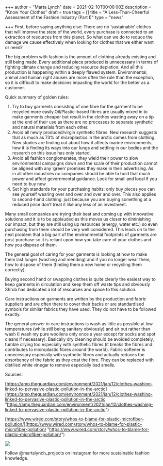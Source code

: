 +++
author = "Marta Lynch"
date = 2021-02-10T00:00:00Z
description = "Know Your Clothes"
draft = true
tags = []
title = "A Less-Than-Cheerful Assessment of the Fashion Industry (Part I)"
type = "news"

+++
First, before saying anything else: There are no ‘sustainable’ clothes that will improve the state of the world, every purchase is connected to an extraction of resources from this planet. So what can we do to reduce the damage we cause effectively when looking for clothes that we either want or need?

The big problem with fashion is the amount of clothing already existing and still being made. Every additional piece produced is unnecessary in terms of fighting climate change and reducing resource depletion. And all this production is happening within a deeply flawed system. Environmental, animal and human right abuses are more often the rule than the exception, so it is difficult to make decisions impacting the world for the better as a customer.

Quick summary of golden rules:

1. Try to buy garments consisting of one fibre for the garment to be recycled more easily.Oil/Plastic-based fibres are usually mixed in to make garments cheaper but result in the clothes wasting away on a tip at the end of their use as there are no processes to separate synthetic and natural materials from each other.
2. Avoid all newly produced/virgin synthetic fibres. New research suggests that as much as 73% of microplastics in the arctic comes from clothing. New studies are finding out about how it affects marine environments, how it is finding its ways into our lungs and settling in our bodies and the research on this issue has only started.
3. Avoid all fashion conglomerates, they wield their power to slow environmental campaigns down and the scale of their production cannot be aligned with any ‘green’ promises they make in their advertising. As in all other industries no companies should be able to hold that much power and affect governmental guidance. Look for small and local if you need to buy new.
4. Set high standards for your purchasing habits: only buy pieces you can see yourself wearing over and over and over and over. This also applies to second-hand clothing: just because you are buying something at a reduced price don’t treat it like any less of an investment.

Many small companies are trying their best and coming up with innovative solutions and it is to be applauded as this moves us closer to diminishing our impact, but they are still using up resources (energy, water etc.) so even purchasing from them should be very well considered. This leads on to the next problem that a big part of the environmental footprints of garments are post-purchase so it is reliant upon how you take care of your clothes and how you dispose of them.

The general goal of caring for your garments is looking at how to make them last longer (washing and mending) and if you no longer wear them, how to dispose of them (finding them a new home or recycling them correctly).

Buying second hand or swapping clothes is quite clearly the easiest way to keep garments in circulation and keep them off waste tips and obviously Shrub has dedicated a lot of resources and space to this solution.

Care instructions on garments are written by the production and fabric suppliers and are often there to cover their backs or are standardised symbols for similar fabrics they have used. They do not have to be followed exactly.

The general answer in care instructions is wash as little as possible at low temperatures (while still being sanitary obviously) and air out rather than wash (I wash my pure woollens only once a year except for socks and spot cleans if necessary). Basically dry cleaning should be avoided completely, tumble drying too especially with synthetic fibres (it breaks the fibres and contributes to microplastic fibres around the world). Fabric softener is unnecessary especially with synthetic fibres and actually reduces the absorbency of the fabric as they coat the fibre. They can be replaced with distilled white vinegar to remove especially bad smells.

Sources:

[https://amp.theguardian.com/environment/2021/jan/12/clothes-washing-linked-to-pervasive-plastic-pollution-in-the-arctic](https://amp.theguardian.com/environment/2021/jan/12/clothes-washing-linked-to-pervasive-plastic-pollution-in-the-arctic "https://amp.theguardian.com/environment/2021/jan/12/clothes-washing-linked-to-pervasive-plastic-pollution-in-the-arctic")

[https://www.wired.com/story/whos-to-blame-for-plastic-microfiber-pollution/](https://www.wired.com/story/whos-to-blame-for-plastic-microfiber-pollution/ "https://www.wired.com/story/whos-to-blame-for-plastic-microfiber-pollution/")

![](https://res.cloudinary.com/shrub-co-op/image/upload/v1612961328/shrubcoop.org/media/marta_dobyre.png)

Follow @martalynch_projects on Instagram for more sustainable fashion knowledge.